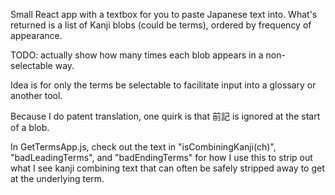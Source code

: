 Small React app with a textbox for you to paste Japanese text into.
What's returned is a list of Kanji blobs (could be terms), ordered by frequency of appearance. 

TODO: actually show how many times each blob appears in a non-selectable way.

Idea is for only the terms be selectable to facilitate input into a glossary or another tool. 

Because I do patent translation, one quirk is that 前記 is ignored at the start of a blob.

In GetTermsApp.js, check out the text in "isCombiningKanji(ch)", "badLeadingTerms", and "badEndingTerms" for how I use this to strip out what I see kanji combining text that can often be safely stripped away to get at the underlying term.